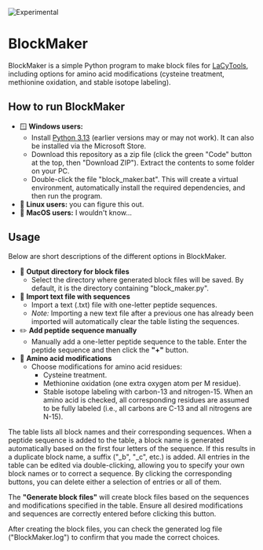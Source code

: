 ![Experimental](https://img.shields.io/badge/status-experimental-yellow)

# BlockMaker
BlockMaker is a simple Python program to make block files for [LaCyTools](https://pubs.acs.org/doi/10.1021/acs.jproteome.6b00171), including options for amino acid modifications (cysteine treatment, methionine oxidation, and stable isotope labeling).

## How to run BlockMaker
- 🪟 **Windows users:**
    - Install [Python 3.13](https://www.python.org/downloads/) (earlier versions may or may not work).
      It can also be installed via the Microsoft Store.
    - Download this repository as a zip file (click the green "Code" button at the top, then "Download ZIP").
      Extract the contents to some folder on your PC.
    - Double-click the file "block_maker.bat". This will create a virtual environment, automatically install the required dependencies, and then run the program.
- 🐧 **Linux users:** you can figure this out.
- 🍎 **MacOS users:** I wouldn't know...

## Usage
Below are short descriptions of the different options in BlockMaker.

- 📁 **Output directory for block files**
    - Select the directory where generated block files will be saved. By default, it is the directory containing "block_maker.py".
- 📜 **Import text file with sequences**
    - Import a text (.txt) file with one-letter peptide sequences.
    - *Note:* Importing a new text file after a previous one has already been imported will automatically clear the table listing the sequences.
- ✏️ **Add peptide sequence manually**
    - Manually add a one-letter peptide sequence to the table. Enter the peptide sequence and then click the **"+"** button.
- 🧪 **Amino acid modifications**
    - Choose modifications for amino acid residues:
        - Cysteine treatment.
        - Methionine oxidation (one extra oxygen atom per M residue).
        - Stable isotope labeling with carbon-13 and nitrogen-15. When an amino acid is checked, all corresponding residues are assumed to be fully labeled (i.e., all carbons are C-13 and all nitrogens are N-15).

The table lists all block names and their corresponding sequences. 
When a peptide sequence is added to the table, a block name is generated automatically based on the first four letters of the sequence. 
If this results in a duplicate block name, a suffix ("_b", "_c", etc.) is added. 
All entries in the table can be edited via double-clicking, allowing you to specify your own block names or to correct a sequence. 
By clicking the corresponding buttons, you can delete either a selection of entries or all of them.

The **"Generate block files"** will create block files based on the sequences and modifications specified in the table. 
Ensure all desired modifications and sequences are correctly entered before clicking this button.

After creating the block files, you can check the generated log file ("BlockMaker.log") to confirm that you made the correct choices.
